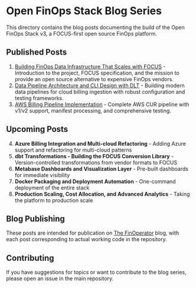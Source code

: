 # Open FinOps Stack Blog Series

This directory contains the blog posts documenting the build of the Open FinOps Stack v3, a FOCUS-first open source FinOps platform.

## Published Posts

1. [Building FinOps Data Infrastructure That Scales with FOCUS](./01-building-finops-infrastructure-with-focus.md) - Introduction to the project, FOCUS specification, and the mission to provide an open source alternative to expensive FinOps vendors.
2. [Data Pipeline Architecture and CLI Design with DLT](./02-data-pipeline-architecture-cli-design-dlt.md) - Building modern data pipelines for cloud billing ingestion with robust configuration and testing frameworks.
3. [AWS Billing Pipeline Implementation](./03-aws-billing-pipeline-implementation.md) - Complete AWS CUR pipeline with v1/v2 support, manifest processing, and comprehensive testing.

## Upcoming Posts

4. **Azure Billing Integration and Multi-cloud Refactoring** - Adding Azure support and refactoring for multi-cloud patterns
5. **dbt Transformations - Building the FOCUS Conversion Library** - Version-controlled transformations from vendor formats to FOCUS
6. **Metabase Dashboards and Visualization Layer** - Pre-built dashboards for immediate visibility
7. **Docker Packaging and Deployment Automation** - One-command deployment of the entire stack
8. **Production Scaling, Cost Allocation, and Advanced Analytics** - Taking the platform to production scale

## Blog Publishing

These posts are intended for publication on [The FinOperator](https://www.thefinoperator.com/) blog, with each post corresponding to actual working code in the repository.

## Contributing

If you have suggestions for topics or want to contribute to the blog series, please open an issue in the main repository.